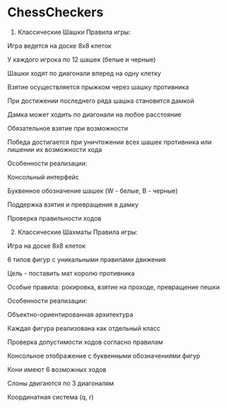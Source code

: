 # ChessCheckers
1. Классические Шашки
Правила игры:

Игра ведется на доске 8x8 клеток

У каждого игрока по 12 шашек (белые и черные)

Шашки ходят по диагонали вперед на одну клетку

Взятие осуществляется прыжком через шашку противника

При достижении последнего ряда шашка становится дамкой

Дамка может ходить по диагонали на любое расстояние

Обязательное взятие при возможности

Победа достигается при уничтожении всех шашек противника или лишении их возможности хода

Особенности реализации:

Консольный интерфейс

Буквенное обозначение шашек (W - белые, B - черные)

Поддержка взятия и превращения в дамку

Проверка правильности ходов

2. Классические Шахматы
Правила игры:

Игра на доске 8x8 клеток

6 типов фигур с уникальными правилами движения

Цель - поставить мат королю противника

Особые правила: рокировка, взятие на проходе, превращение пешки

Особенности реализации:

Объектно-ориентированная архитектура

Каждая фигура реализована как отдельный класс

Проверка допустимости ходов согласно правилам

Консольное отображение с буквенными обозначениями фигур


Кони имеют 6 возможных ходов

Слоны двигаются по 3 диагоналям

Координатная система (q, r)
